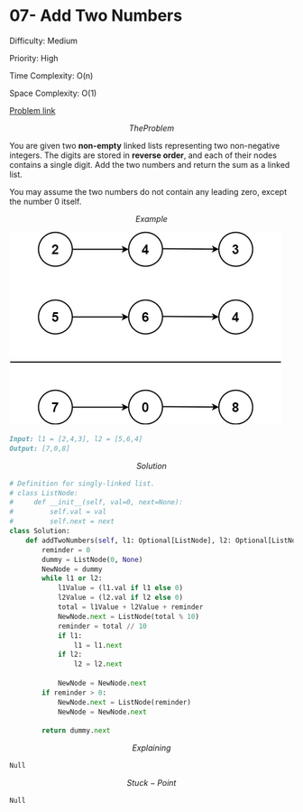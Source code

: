 # 07- Add Two Numbers

Difficulty: Medium

Priority: High

Time Complexity: O(n)

Space Complexity: O(1)

[Problem link](https://neetcode.io/problems/add-two-numbers?list=neetcode250)

$$
The Problem
$$

You are given two **non-empty** linked lists representing two non-negative integers. The digits are stored in **reverse order**, and each of their nodes contains a single digit. Add the two numbers and return the sum as a linked list.

You may assume the two numbers do not contain any leading zero, except the number 0 itself.

$$
Example
$$

![](image/image6.png)

```markdown
Input: l1 = [2,4,3], l2 = [5,6,4]
Output: [7,0,8]
```

$$
Solution
$$

```python
# Definition for singly-linked list.
# class ListNode:
#     def __init__(self, val=0, next=None):
#         self.val = val
#         self.next = next
class Solution:
    def addTwoNumbers(self, l1: Optional[ListNode], l2: Optional[ListNode]) -> Optional[ListNode]:
        reminder = 0
        dummy = ListNode(0, None)
        NewNode = dummy
        while l1 or l2:
            l1Value = (l1.val if l1 else 0)
            l2Value = (l2.val if l2 else 0)
            total = l1Value + l2Value + reminder
            NewNode.next = ListNode(total % 10)
            reminder = total // 10
            if l1:
                l1 = l1.next
            if l2:
                l2 = l2.next
            
            NewNode = NewNode.next
        if reminder > 0:
            NewNode.next = ListNode(reminder)
            NewNode = NewNode.next
        
        return dummy.next
```

$$
Explaining
$$

```markdown
Null
```

$$
Stuck-Point
$$

```markdown
Null
```